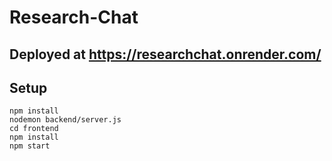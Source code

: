# Research-Chat
## Deployed at https://researchchat.onrender.com/

## Setup
```
npm install
nodemon backend/server.js
cd frontend
npm install
npm start
```
